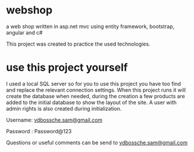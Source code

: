 # webshop
a web shop written in asp.net mvc using entity framework, bootstrap, angular and c#

This project was created to practice the used technologies.

# use this project yourself 
I used a local SQL server so for you to use this project you have too find and replace the relevant connection settings.
When this project runs it will create the database when needed, during the creation a few products are added to the initial database to show the layout of the site. A user with admin rights is also created during initialization. 

Username: vdbossche.sam@gmail.com

Password : Password@123

Questions or useful comments can be send to vdbossche.sam@gmail.com 
